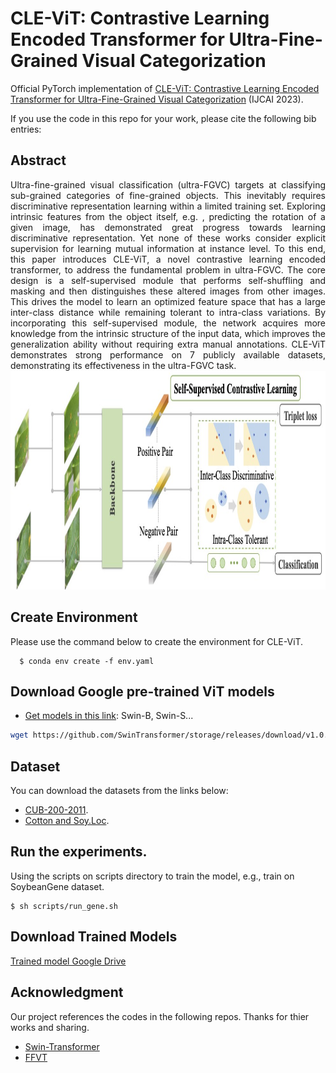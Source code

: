 # CLE-ViT: Contrastive Learning Encoded Transformer for Ultra-Fine-Grained Visual Categorization

Official PyTorch implementation of [CLE-ViT: Contrastive Learning Encoded Transformer for Ultra-Fine-Grained
Visual Categorization](https) (IJCAI 2023). 

If you use the code in this repo for your work, please cite the following bib entries:

<!--     @article{wang2021feature,
      title={Feature Fusion Vision Transformer for Fine-Grained Visual Categorization},
      author={Wang, Jun and Yu, Xiaohan and Gao, Yongsheng},
      journal={British Machine Vision Conference},
      year={2021}
    } -->


## Abstract
<div style="text-align:justify"> Ultra-fine-grained visual classification (ultra-FGVC) targets at classifying sub-grained categories of fine-grained objects. This inevitably requires discriminative representation learning within a limited training set. Exploring intrinsic features from the object itself, e.g. , predicting the rotation of a given image, has demonstrated great progress towards learning discriminative representation. Yet none of these works consider explicit supervision for learning mutual information at instance level.  To this end, this paper introduces CLE-ViT, a novel contrastive learning encoded transformer, to address the fundamental problem in ultra-FGVC.  The core design is a self-supervised module that performs self-shuffling and masking and then distinguishes these altered images from other images.  This drives the model to learn an optimized feature space
that has a large inter-class distance while remaining tolerant to intra-class variations.  By incorporating this self-supervised module, the network acquires more knowledge from the intrinsic structure of the input data, which improves the generalization ability without requiring extra manual annotations. CLE-ViT demonstrates strong performance on 7 publicly available datasets, demonstrating its effectiveness in the ultra-FGVC task. </div>


<img src='figures/method.jpg' width='1280' height='350'>


## Create Environment
Please use the command below to create the environment for CLE-ViT.

      $ conda env create -f env.yaml


## Download Google pre-trained ViT models

* [Get models in this link](https://github.com/microsoft/Swin-Transformer): Swin-B, Swin-S...
```bash
wget https://github.com/SwinTransformer/storage/releases/download/v1.0.0/swin_base_patch4_window12_384_22k.pth
```

## Dataset
You can download the datasets from the links below:

+ [CUB-200-2011](http://www.vision.caltech.edu/visipedia/CUB-200-2011.html).
+ [Cotton and Soy.Loc](https://drive.google.com/drive/folders/1UkWRepieAvEVEn3Z8n1Zx04bASvvqL7G?usp=sharing).


## Run the experiments.
Using the scripts on scripts directory to train the model, e.g., train on SoybeanGene dataset.

    $ sh scripts/run_gene.sh
    
        
            
## Download Trained Models


[Trained model Google Drive](https://drive.google.com/drive/folders/1g4ex3_P_VOOU5Up_BFdSvrFxVpRQTwc3?usp=share_link)




## Acknowledgment

Our project references the codes in the following repos. Thanks for thier works and sharing.
- [Swin-Transformer](https://github.com/microsoft/Swin-Transformer)
- [FFVT](https://github.com/Markin-Wang/FFVT)
